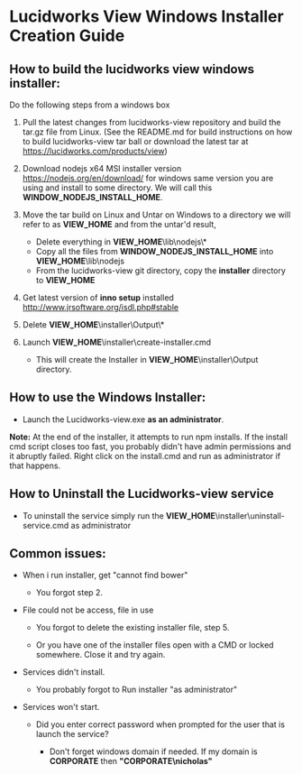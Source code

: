 # Lucidworks View Windows Installer Creation Guide

## How to build the lucidworks view windows installer:

Do the following steps from a windows box

1. Pull the latest changes from lucidworks-view repository and build the tar.gz file from Linux. (See the README.md for build instructions on how to build lucidworks-view tar ball or download the latest tar at <https://lucidworks.com/products/view>)

2. Download nodejs x64 MSI installer version <https://nodejs.org/en/download/> for windows same version you are using and install to some directory. We will call this **WINDOW_NODEJS_INSTALL_HOME**.

3. Move the tar build on Linux and Untar on Windows to a directory we will refer to as **VIEW_HOME** and from the untar'd result,

	- Delete everything in **VIEW_HOME**\lib\nodejs\\*
	- Copy all the files from **WINDOW_NODEJS_INSTALL_HOME** into **VIEW_HOME**\lib\nodejs
	- From the lucidworks-view git directory, copy the **installer** directory to **VIEW_HOME**


4. Get latest version of **inno setup** installed <http://www.jrsoftware.org/isdl.php#stable>

5. Delete **VIEW_HOME**\installer\Output\\*

6. Launch **VIEW_HOME**\installer\create-installer.cmd
	- This will create the Installer in **VIEW_HOME**\installer\Output directory.

## How to use the Windows Installer:

 * Launch the Lucidworks-view.exe **as an administrator**.

**Note:** At the end of the installer, it attempts to run npm installs. If the install cmd script closes too fast, you probably didn't have admin permissions and it abruptly failed. Right click on the install.cmd and run as administrator if that happens.

## How to Uninstall the Lucidworks-view service

 * To uninstall the service simply run the **VIEW_HOME**\installer\uninstall-service.cmd as administrator

## Common issues:

- When i run installer, get "cannot find bower"

  - You forgot step 2.

- File could not be access, file in use

  - You forgot to delete the existing installer file, step 5.

  - Or you have one of the installer files open with a CMD or locked somewhere. Close it and try again.

- Services didn't install.

  - You probably forgot to Run installer "as administrator"

- Services won't start.

  - Did you enter correct password when prompted for the user that is launch the service?

    - Don't forget windows domain if needed. If my domain is **CORPORATE** then **"CORPORATE\nicholas"**

